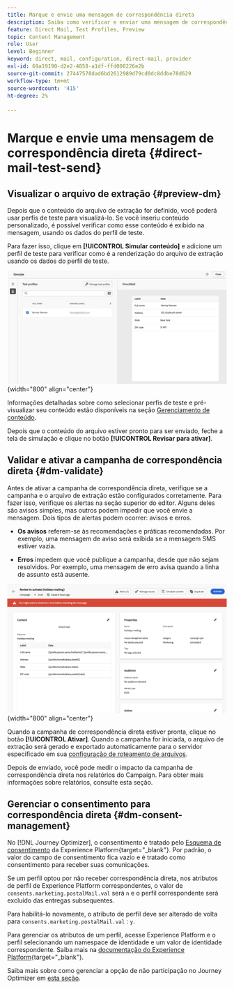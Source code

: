 ```yaml
---
title: Marque e envie uma mensagem de correspondência direta
description: Saiba como verificar e enviar uma mensagem de correspondência direta no Journey Optimizer
feature: Direct Mail, Test Profiles, Preview
topic: Content Management
role: User
level: Beginner
keyword: direct, mail, configuration, direct-mail, provider
exl-id: 69a19190-d2e2-4858-a1df-ffd008226e2b
source-git-commit: 27447578dad6bd2612989d79cd0dc8ddbe78d629
workflow-type: tm+mt
source-wordcount: '415'
ht-degree: 2%

---
```


# Marque e envie uma mensagem de correspondência direta {#direct-mail-test-send}

## Visualizar o arquivo de extração {#preview-dm}

Depois que o conteúdo do arquivo de extração for definido, você poderá usar perfis de teste para visualizá-lo. Se você inseriu conteúdo personalizado, é possível verificar como esse conteúdo é exibido na mensagem, usando os dados do perfil de teste.

Para fazer isso, clique em **[!UICONTROL Simular conteúdo]** e adicione um perfil de teste para verificar como é a renderização do arquivo de extração usando os dados do perfil de teste.

![](assets/direct-mail-simulate.png){width="800" align="center"}

Informações detalhadas sobre como selecionar perfis de teste e pré-visualizar seu conteúdo estão disponíveis na seção [Gerenciamento de conteúdo](../content-management/preview-test.md).

Depois que o conteúdo do arquivo estiver pronto para ser enviado, feche a tela de simulação e clique no botão **[!UICONTROL Revisar para ativar]**.

## Validar e ativar a campanha de correspondência direta {#dm-validate}

Antes de ativar a campanha de correspondência direta, verifique se a campanha e o arquivo de extração estão configurados corretamente. Para fazer isso, verifique os alertas na seção superior do editor. Alguns deles são avisos simples, mas outros podem impedir que você envie a mensagem. Dois tipos de alertas podem ocorrer: avisos e erros.

* **Os avisos** referem-se às recomendações e práticas recomendadas. Por exemplo, uma mensagem de aviso será exibida se a mensagem SMS estiver vazia.

* **Erros** impedem que você publique a campanha, desde que não sejam resolvidos. Por exemplo, uma mensagem de erro avisa quando a linha de assunto está ausente.

![](assets/direct-mail-review.png){width="800" align="center"}

Quando a campanha de correspondência direta estiver pronta, clique no botão **[!UICONTROL Ativar]**. Quando a campanha for iniciada, o arquivo de extração será gerado e exportado automaticamente para o servidor especificado em sua [configuração de roteamento de arquivos](../direct-mail/direct-mail-configuration.md).

Depois de enviado, você pode medir o impacto da campanha de correspondência direta nos relatórios do Campaign. Para obter mais informações sobre relatórios, consulte esta seção.

## Gerenciar o consentimento para correspondência direta {#dm-consent-management}

No [!DNL Journey Optimizer], o consentimento é tratado pelo [Esquema de consentimento](https://experienceleague.adobe.com/docs/experience-platform/xdm/field-groups/profile/consents.html?lang=pt-BR) da Experience Platform{target="_blank"}. Por padrão, o valor do campo de consentimento fica vazio e é tratado como consentimento para receber suas comunicações.

Se um perfil optou por não receber correspondência direta, nos atributos de perfil de Experience Platform correspondentes, o valor de `consents.marketing.postalMail.val` será `n` e o perfil correspondente será excluído das entregas subsequentes.

Para habilitá-lo novamente, o atributo de perfil deve ser alterado de volta para `consents.marketing.postalMail.val` : `y`.

Para gerenciar os atributos de um perfil, acesse Experience Platform e o perfil selecionando um namespace de identidade e um valor de identidade correspondente. Saiba mais na [documentação do Experience Platform](https://experienceleague.adobe.com/docs/experience-platform/profile/ui/user-guide.html?lang=pt-BR#getting-started){target="_blank"}.

Saiba mais sobre como gerenciar a opção de não participação no Journey Optimizer em [esta seção](../privacy/opt-out.md).
